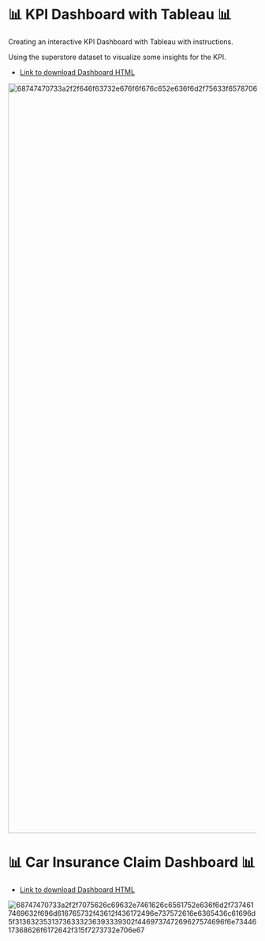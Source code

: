 
# :bar_chart: KPI Dashboard with Tableau :bar_chart:

Creating an interactive KPI Dashboard with Tableau with instructions.

Using the superstore dataset to visualize some insights for the KPI.

- [Link to download Dashboard HTML](https://github.com/Andy-Pham-72/Creating-a-KPI-Dashboard-with-Tableau/blob/main/KPI%20Dashboard.html)

<img width="1521" alt="68747470733a2f2f646f63732e676f6f676c652e636f6d2f75633f6578706f72743d646f776e6c6f61642669643d316749447a6f36322d316b6b5a7348305274524248496954393935417a6e446565" src="https://user-images.githubusercontent.com/70767722/121828155-c060f700-cc8c-11eb-82d4-7342f34c9fd5.png">

# :bar_chart: Car Insurance Claim Dashboard :bar_chart:

- [Link to download Dashboard HTML](https://github.com/Andy-Pham-72/Creating-a-KPI-Dashboard-with-Tableau/tree/main/Car%20Insurance%20Claim%20Visualization)

![68747470733a2f2f7075626c69632e7461626c6561752e636f6d2f7374617469632f696d616765732f43612f436172496e737572616e6365436c61696d5f31363235313736333236393339302f446973747269627574696f6e7344617368626f6172642f315f7273732e706e67](https://user-images.githubusercontent.com/70767722/133869148-149b7d37-ea01-4be7-842b-2a5b852e7ad8.png)

